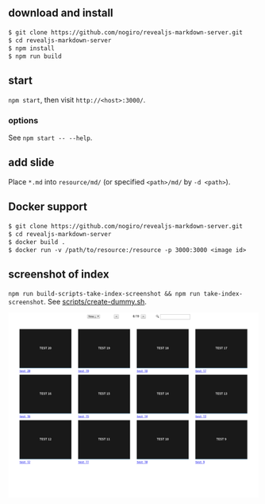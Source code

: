 ## download and install
```
$ git clone https://github.com/nogiro/revealjs-markdown-server.git
$ cd revealjs-markdown-server
$ npm install
$ npm run build
```

## start
`npm start`, then visit `http://<host>:3000/`.

### options
See `npm start -- --help`.

## add slide
Place `*.md` into `resource/md/` (or specified `<path>/md/` by `-d <path>`).

## Docker support
```
$ git clone https://github.com/nogiro/revealjs-markdown-server.git
$ cd revealjs-markdown-server
$ docker build .
$ docker run -v /path/to/resource:/resource -p 3000:3000 <image id>
```

## screenshot of index
`npm run build-scripts-take-index-screenshot && npm run take-index-screenshot`. See [scripts/create-dummy.sh](scripts/create-dummy.sh).

![](README/screenshot.png)

